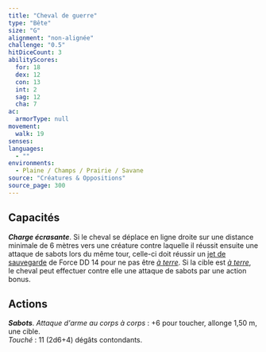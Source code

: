 ```yaml
---
title: "Cheval de guerre"
type: "Bête"
size: "G"
alignment: "non-alignée"
challenge: "0.5"
hitDiceCount: 3
abilityScores:
  for: 18
  dex: 12
  con: 13
  int: 2
  sag: 12
  cha: 7
ac: 
  armorType: null
movement: 
  walk: 19
senses: 
languages: 
  - ""
environments:
  - Plaine / Champs / Prairie / Savane
source: "Créatures & Oppositions"
source_page: 300
---
```

## Capacités
_**Charge écrasante**_. Si le cheval se déplace en ligne droite sur une distance minimale de 6 mètres vers une créature contre laquelle il réussit ensuite une attaque de sabots lors du même tour, celle-ci doit réussir un [jet de sauvegarde](/utiliser-les-caracteristiques#jets-de-sauvegarde) de Force DD 14 pour ne pas être [_à terre_](/gerer-la-sante-du-personnage/#a-terre). Si la cible est [_à terre_](/gerer-la-sante-du-personnage/#a-terre), le cheval peut effectuer contre elle une attaque de sabots par une action bonus.

## Actions
_**Sabots**_. _Attaque d'arme au corps à corps_ : +6 pour toucher, allonge 1,50 m, une cible.  
_Touché_ : 11 (2d6+4) dégâts contondants.
